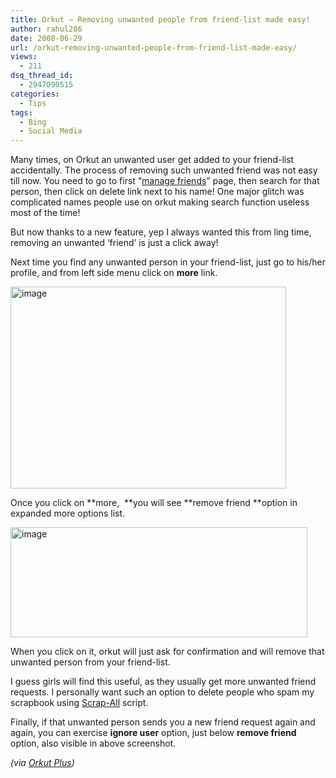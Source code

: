 ```yaml
---
title: Orkut – Removing unwanted people from friend-list made easy!
author: rahul286
date: 2008-06-29
url: /orkut-removing-unwanted-people-from-friend-list-made-easy/
views:
  - 211
dsq_thread_id:
  - 2947090515
categories:
  - Tips
tags:
  - Bing
  - Social Media
---
```

</p> </p> </p> 

Many times, on Orkut an unwanted user get added to your friend-list accidentally. The process of removing such unwanted friend was not easy till now. You need to go to first “<a href="http://www.orkut.co.in/Friends.aspx" onclick="_gaq.push(['_trackEvent', 'outbound-article', 'http://www.orkut.co.in/Friends.aspx', 'manage friends']);" >manage friends</a>” page, then search for that person, then click on delete link next to his name! One major glitch was complicated names people use on orkut making search function useless most of the time!

But now thanks to a new feature, yep I always wanted this from ling time, removing an unwanted ‘friend’ is just a click away!

Next time you find any unwanted person in your friend-list, just go to his/her profile, and from left side menu click on **more** link. 

[<img class="wp-image-52898" style="border-right: 0px;border-top: 0px;border-left: 0px;border-bottom: 0px" height="323" alt="image" src="http://cdn.devilsworkshop.org/files/2008/06/image-thumb56.png" width="441" border="0" />][1] 

Once you click on **more,&#160; **you will see **remove friend **option in expanded more options list.

[<img style="border-right: 0px;border-top: 0px;border-left: 0px;border-bottom: 0px" height="176" alt="image" src="http://cdn.devilsworkshop.org/files/2008/06/image-thumb57.png" width="475" border="0" />][2] 

When you click on it, orkut will just ask for confirmation and will remove that unwanted person from your friend-list.</p> </p> </p> 

I guess girls will find this useful, as they usually get more unwanted friend requests. I personally want such an option to delete people who spam my scrapbook using [Scrap-All][3] script.

Finally, if that unwanted person sends you a new friend request again and again, you can exercise **ignore user** option, just below **remove friend** option, also visible in above screenshot.

*(via <a href="http://www.orkutplus.net/2008/06/say-good-bye-to-friends-easily-quick.html" onclick="_gaq.push(['_trackEvent', 'outbound-article', 'http://www.orkutplus.net/2008/06/say-good-bye-to-friends-easily-quick.html', 'Orkut Plus']);" >Orkut Plus</a>)*

 [1]: http://cdn.devilsworkshop.org/files/2008/06/image63.png
 [2]: http://cdn.devilsworkshop.org/files/2008/06/image64.png
 [3]: http://devilsworkshop.org/2007/09/26/new-orkut-scripts-scrap-all-friends-with-single-click-send-images-flash-audio-video-more/
